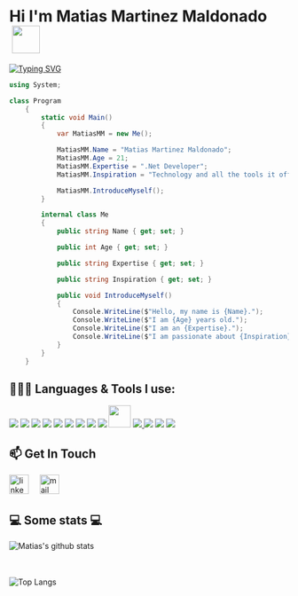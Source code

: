 <h1> Hi I'm Matias Martinez Maldonado   <img src="https://raw.githubusercontent.com/iampavangandhi/iampavangandhi/master/gifs/Hi.gif"  height='50px' style="margin-left: 5px"></h1>


<a href="https://git.io/typing-svg"><img src="https://readme-typing-svg.herokuapp.com?font=&weight=600&pause=1000&color=F7E400&width=435&height=70&lines=Backend+Developer;ASP.NET" alt="Typing SVG" /></a>

```C#
using System;

class Program
    {
        static void Main()
        {
            var MatiasMM = new Me();

            MatiasMM.Name = "Matias Martinez Maldonado";
            MatiasMM.Age = 21;
            MatiasMM.Expertise = ".Net Developer";
            MatiasMM.Inspiration = "Technology and all the tools it offers us to improve people's lives.";

            MatiasMM.IntroduceMyself();
        }

        internal class Me
        {
            public string Name { get; set; }

            public int Age { get; set; }

            public string Expertise { get; set; }

            public string Inspiration { get; set; }

            public void IntroduceMyself()
            {
                Console.WriteLine($"Hello, my name is {Name}.");
                Console.WriteLine($"I am {Age} years old.");
                Console.WriteLine($"I am an {Expertise}.");
                Console.WriteLine($"I am passionate about {Inspiration}.");
            }
        }
    }
```

<h2> 👨🏻‍💻 Languages & Tools I use: </h2>

<a href="https://learn.microsoft.com/en-us/dotnet/csharp/" target="_blank" title="C#"><img src="https://img.icons8.com/color/48/000000/c-sharp-logo.png"></a>
<a href="https://angular.io/" target="_blank" title="Angular"><img src="https://img.icons8.com/color/48/angularjs.png"/></a>
<a href="https://www.typescriptlang.org/" target="_blank" title="TypeScript"><img src="https://img.icons8.com/color/48/000000/typescript.png"/></a>
<a href="https://www.w3schools.com/html/" target="_blank" title="HTML5"><img src="https://img.icons8.com/color/48/000000/html-5.png"/></a>
<a href="https://www.w3schools.com/css/" target="_blank" title="CSS3"><img src="https://img.icons8.com/color/48/000000/css3.png"/></a>
<a href="https://www.javascript.com/" target="_blank" title="JavaScript"><img src="https://img.icons8.com/color/48/000000/javascript.png"/></a>
<a href="https://nodejs.org/" target="_blank" title="Node.js"><img src="https://img.icons8.com/color/48/000000/nodejs.png"/></a>
<a href="https://www.microsoft.com/es-ar/sql-server/sql-server-downloads" target="_blank" title="SQL Server"><img src="https://img.icons8.com/color/48/microsoft-sql-server.png"/></a>
<a href="https://www.mysql.com/" target="_blank" title="My SQL"><img src="https://img.icons8.com/color/48/my-sql.png"/></a>
<a href="https://sequelize.org/" target="_blank" title="Sequelize"><img width="40px" src="https://s2.qwant.com/thumbr/0x380/f/1/def6e5a6cedacd5856251aeaef7e52119bf19a4f70ada987080f4a3db8e074/sequelize-logo-png-transparent.png?u=https%3A%2F%2Fcdn.freebiesupply.com%2Flogos%2Flarge%2F2x%2Fsequelize-logo-png-transparent.png&q=0&b=1&p=0&a=0"/></a>
<a href="https://www.docker.com/" target="_blank" title="Docker"><img src="https://img.icons8.com/color/48/docker.png"/>
<a href="https://visualstudio.microsoft.com/" target="_blank" title="Visual Studio"><img src="https://img.icons8.com/color/48/visual-studio--v1.png"/></a>
<a href="https://code.visualstudio.com/" target="_blank" title="Visual Studio Code"><img src="https://img.icons8.com/color/48/visual-studio-code-2019.png"/></a>
<a href="https://git-scm.com/" target="_blank" title="Git"><img src="https://img.icons8.com/color/48/000000/git.png"/></a>

<h2> 📫 Get In Touch </h2>
<a href="https://www.linkedin.com/in/matias-martinez-maldonado/" target="_blank"><img src="https://www.vectorlogo.zone/logos/linkedin/linkedin-icon.svg" width="35px" alt="linkedin"></a>
&nbsp; &nbsp;
<a href="mailto:matiasm843@gmail.com"><img src="https://www.vectorlogo.zone/logos/gmail/gmail-icon.svg" width="35px" alt="mail"></a>
&nbsp; &nbsp;

<h2>💻 Some stats 💻</h2>

![Matias's github stats](https://github-readme-stats.vercel.app/api?username=MatiasMMaldon01&show_icons=true&title_color=fff&icon_color=79ff97&text_color=9f9f9f&bg_color=151515)

<br></br>
![Top Langs](https://github-readme-stats.vercel.app/api/top-langs/?username=MatiasMMaldon01&show_icons=true)

